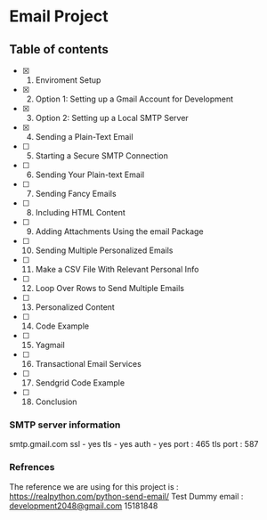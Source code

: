 # Email Project 

## Table of contents 

 - [x] 1) Enviroment Setup
 - [x] 2) Option 1: Setting up a Gmail Account for Development
 - [x] 3) Option 2: Setting up a Local SMTP Server
 - [x] 4) Sending a Plain-Text Email
 - [ ] 5) Starting a Secure SMTP Connection
 - [ ] 6) Sending Your Plain-text Email
 - [ ] 7) Sending Fancy Emails
 - [ ] 8) Including HTML Content
 - [ ] 9) Adding Attachments Using the email Package
 - [ ] 10) Sending Multiple Personalized Emails
 - [ ] 11) Make a CSV File With Relevant Personal Info
 - [ ] 12) Loop Over Rows to Send Multiple Emails
 - [ ] 13) Personalized Content
 - [ ] 14) Code Example
 - [ ] 15) Yagmail
 - [ ] 16) Transactional Email Services
 - [ ] 17) Sendgrid Code Example
 - [ ] 18) Conclusion


### SMTP server information 

smtp.gmail.com
ssl - yes
tls - yes
auth - yes
port : 465
tls port : 587


### Refrences
The reference we are using for this project is : https://realpython.com/python-send-email/
Test Dummy email : development2048@gmail.com 15181848

